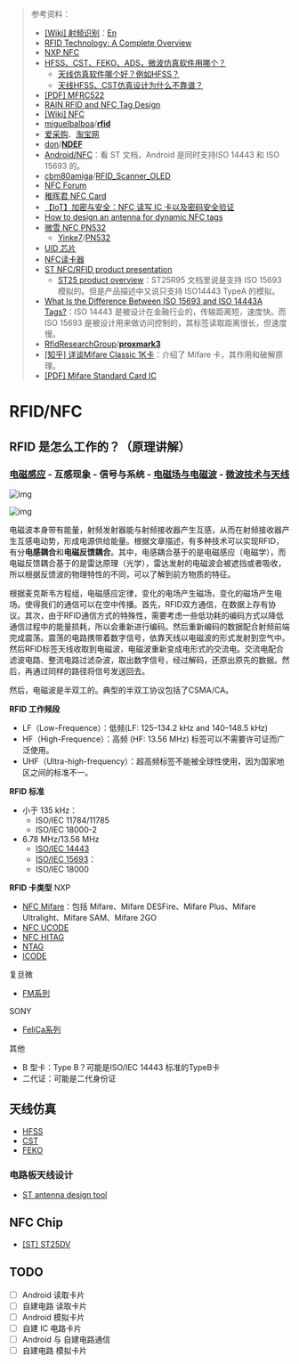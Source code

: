 > 参考资料：
>
> - [[Wiki] 射频识别](https://zh.wikipedia.org/wiki/%E5%B0%84%E9%A2%91%E8%AF%86%E5%88%AB)：[En](https://en.wikipedia.org/wiki/Radio-frequency_identification)
> - [RFID Technology: A Complete Overview](https://www.electronicsforu.com/technology-trends/rfid-technology-complete-overview)
> - [NXP NFC](https://www.nxp.com.cn/products/rfid-nfc:RFID-NFC)
> - [HFSS、CST、FEKO、ADS，微波仿真软件用哪个？](https://www.bilibili.com/read/cv11820471)
>   - [天线仿真软件哪个好？例如HFSS？](https://www.zhihu.com/question/29506002)
>   - [天线HFSS、CST仿真设计为什么不靠谱？](http://www.360doc.com/content/19/1117/18/36367108_873757028.shtml)
> - [[PDF] MFRC522](https://www.nxp.com.cn/docs/en/data-sheet/MFRC522.pdf)
> - [RAIN RFID and NFC Tag Design](https://voyantic.com/rfid-tag-design/)
> - [[Wiki] NFC](https://en.wikipedia.org/wiki/Near-field_communication)
> - [miguelbalboa](https://github.com/miguelbalboa)/**[rfid](https://github.com/miguelbalboa/rfid)**
> - [爱采购](https://b2b.baidu.com/s?q=MFRC522&from=search&fid=67174400%2C1651636003010&pi=b2b.s.search...273966187815426)、[淘宝网](https://item.taobao.com/item.htm?spm=a230r.1.14.219.40f637a7fru8m4&id=658178661866&ns=1&abbucket=14#detail)
> - [don](https://github.com/don)/[**NDEF**](https://github.com/don/NDEF)
> - [Android/NFC](https://developer.android.com/guide/topics/connectivity/nfc)：看 ST 文档，Android 是同时支持ISO 14443 和 ISO 15693 的。
> - [cbm80amiga](https://github.com/cbm80amiga)/[RFID_Scanner_OLED](https://github.com/cbm80amiga/RFID_Scanner_OLED)
> - [NFC Forum](http://www.nfc-forum.org/)
> - [稚晖君 NFC Card](https://github.com/peng-zhihui/L-ink_Card)
> - [【IoT】加密与安全：NFC 读写 IC 卡以及密码安全验证](https://blog.51cto.com/u_15284384/3050927)
> - [How to design an antenna for dynamic NFC tags](https://www.st.com/resource/en/application_note/cd00232630-how-to-design-an-antenna-for-dynamic-nfc-tags-stmicroelectronics.pdf)
> - [微雪 NFC PN532](https://item.jd.com/65256486831.html)
>   - [Yinke7](https://github.com/Yinke7)/[PN532](https://github.com/Yinke7/PN532)
> - [UID 芯片](https://item.taobao.com/item.htm?spm=a230r.1.14.46.bd1f3907pObgDv&id=612544062808&ns=1&abbucket=11#detail)
> - [NFC读卡器](https://www.nxp.com.cn/products/rfid-nfc/nfc-hf/nfc-readers:NFC-READER)
> - [ST NFC/RFID product presentation](https://www.st.com/content/ccc/resource/sales_and_marketing/presentation/product_presentation/group1/a9/5d/77/96/be/9a/48/7e/ST25_NFC_RFID_product_overview/files/ST25_product_overview.pdf/jcr:content/translations/en.ST25_product_overview.pdf)
>   - [ST25 product overview](https://www.st.com/content/ccc/resource/sales_and_marketing/presentation/product_presentation/group0/fd/7f/ea/d5/2b/b2/4b/d6/ST25R95_product_presentation_jan2019/files/ST25R95product_presentation-Jan2019.pdf/jcr:content/translations/en.ST25R95product_presentation-Jan2019.pdf)：ST25R95 文档里说是支持 ISO 15693 模拟的。但是产品描述中又说只支持 ISO14443 TypeA 的模拟。
> - [What Is the Difference Between ISO 15693 and ISO 14443A Tags?](https://www.rfidjournal.com/question/what-is-the-difference-between-iso-15693-and-iso-14443a-tags)：ISO 14443 是被设计在金融行业的，传输距离短，速度快。而 ISO 15693 是被设计用来做访问控制的，其标签读取距离很长，但速度慢。
> - [RfidResearchGroup](https://github.com/RfidResearchGroup)/**[proxmark3](https://github.com/RfidResearchGroup/proxmark3)**
> - [[知乎] 详谈Mifare Classic 1K卡](https://zhuanlan.zhihu.com/p/67532665)：介绍了 Mifare 卡，其作用和破解原理。
> - [[PDF] Mifare Standard Card IC](https://d1.amobbs.com/bbs_upload782111/files_45/ourdev_672290CL1VWC.pdf)

# RFID/NFC

## RFID 是怎么工作的？（原理讲解）

### [电磁感应](https://zh.wikipedia.org/wiki/%E7%94%B5%E7%A3%81%E6%84%9F%E5%BA%94) - 互感现象 - 信号与系统 - [电磁场与电磁波]([电磁场与电磁波](https://www.icourse163.org/course/NJTU-1002535019?tid=1465164447)) - [微波技术与天线](https://www.icourse163.org/learn/XDU-1206399806?tid=1466861470#/learn/announce)

![img](../../../../../../../Changes729_image/raw/main/ln/README/2022-04-24-153333_1293x440_scrot.png)

![img](../../../../../../../Changes729_image/raw/main/ln/README/Induction_experiment.png)

电磁波本身带有能量，射频发射器能与射频接收器产生互感，从而在射频接收器产生互感电动势，形成电源供给能量。根据文章描述，有多种技术可以实现RFID，有分**电感耦合**和**电磁反馈耦合**。其中，电感耦合基于的是电磁感应（电磁学），而电磁反馈耦合基于的是雷达原理（光学），雷达发射的电磁波会被遮挡或者吸收，所以根据反馈波的物理特性的不同，可以了解到前方物质的特征。

根据麦克斯韦方程组，电磁感应定律，变化的电场产生磁场，变化的磁场产生电场。使得我们的通信可以在空中传播。首先，RFID双方通信，在数据上存有协议。其次，由于RFID通信方式的特殊性，需要考虑一些低功耗的编码方式以降低通信过程中的能量损耗，所以会重新进行编码。然后重新编码的数据配合射频前端完成震荡。震荡的电路携带着数字信号，依靠天线以电磁波的形式发射到空气中。然后RFID标签天线收取到电磁波，电磁波重新变成电形式的交流电。交流电配合滤波电路、整流电路过滤杂波，取出数字信号，经过解码，还原出原先的数据。然后，再通过同样的路径将信号发送回去。

然后，电磁波是半双工的。典型的半双工协议包括了CSMA/CA。

**RFID 工作频段**

- LF（Low-Frequence）：低频(LF: 125–134.2 kHz and 140–148.5 kHz)
- HF（High-Frequence）：高频 (HF: 13.56 MHz) 标签可以不需要许可证而广泛使用。
- UHF（Ultra-high-frequency）：超高频标签不能被全球性使用，因为国家地区之间的标准不一。


**RFID 标准**
- 小于 135 kHz：
  - ISO/IEC 11784/11785
  - ISO/IEC 18000-2
- 6.78 MHz/13.56 MHz
  - [ISO/IEC 14443](https://www.iso.org/search.html?q=ISO%2FIEC%2014443&hPP=10&idx=all_en&p=0&hFR%5Bcategory%5D%5B0%5D=standard)
  - [ISO/IEC 15693](https://en.wikipedia.org/wiki/ISO/IEC_15693)：
  - ISO/IEC 18000

**RFID 卡类型**
NXP
- [NFC Mifare](https://www.nxp.com.cn/products/rfid-nfc/mifare-hf:MC_53422)：包括 Mifare、Mifare DESFire、Mifare Plus、Mifare Ultralight、Mifare SAM、Mifare 2GO
- [NFC UCODE](https://www.nxp.com.cn/products/rfid-nfc/ucode-rain-rfid-uhf:MC_50483)
- [NFC HITAG](https://www.nxp.com.cn/products/rfid-nfc/hitag-lf:MC_42027)
- [NTAG](https://www.nxp.com.cn/products/rfid-nfc/nfc-hf/ntag-for-tags-labels:NTAG-TAGS-AND-LABELS)
- [ICODE](https://www.nxp.com.cn/products/rfid-nfc/nfc-hf/icode:MC_42024)

复旦微

- [FM系列](http://fmsh.com/7e67a741-a1ed-718d-15e3-83bdb6ecf4fa/)

SONY

- [FeliCa系列](https://www.sony.net/Products/felica/)

其他

- B 型卡：Type B？可能是ISO/IEC 14443 标准的TypeB卡
- 二代证：可能是二代身份证



## 天线仿真

- [HFSS](https://www.ansys.com/products/electronics/ansys-hfss)
- [CST](https://www.3ds.com/zh//)
- [FEKO](https://www.altair.com/)

### 电路板天线设计

- [ST antenna design tool](https://www.st.com/content/st_com/zh/support/resources/edesign.html)

## NFC Chip

- [[ST] ST25DV](https://pdf1.alldatasheet.com/datasheet-pdf/view/1009237/STMICROELECTRONICS/ST25DV.html)


## TODO

- [ ] Android 读取卡片
- [ ] 自建电路 读取卡片
- [ ] Android 模拟卡片
- [ ] 自建 IC 电路卡片
- [ ] Android 与 自建电路通信
- [ ] 自建电路 模拟卡片